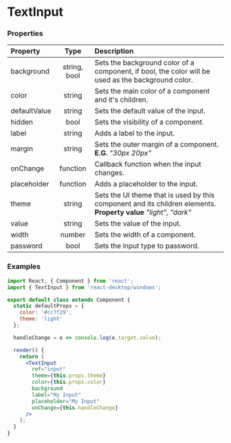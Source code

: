 # TextInput

### Properties

Property            | Type         | Description
:------------------ | :-----------:| :----------
background          | string, bool | Sets the background color of a component, if bool, the color will be used as the background color.
color               | string       | Sets the main color of a component and it's children.
defaultValue        | string       | Sets the default value of the input.
hidden              | bool         | Sets the visibility of a component.
label               | string       | Adds a label to the input.
margin              | string       | Sets the outer margin of a component.<br/>__E.G.__ _"30px 20px"_
onChange            | function     | Callback function when the input changes.
placeholder         | function     | Adds a placeholder to the input.
theme               | string       | Sets the UI theme that is used by this component and its children elements.<br/>__Property value__ _"light"_, _"dark"_
value               | string       | Sets the value of the input.
width               | number       | Sets the width of a component.
password            | bool                 | Sets the input type to password.

### Examples

```jsx
import React, { Component } from 'react';
import { TextInput } from 'react-desktop/windows';

export default class extends Component {
  static defaultProps = {
    color: '#cc7f29',
    theme: 'light'
  };

  handleChange = e => console.log(e.target.value);

  render() {
    return (
      <TextInput
        ref="input"
        theme={this.props.theme}
        color={this.props.color}
        background
        label="My Input"
        placeholder="My Input"
        onChange={this.handleChange}
      />
    );
  }
}
```

